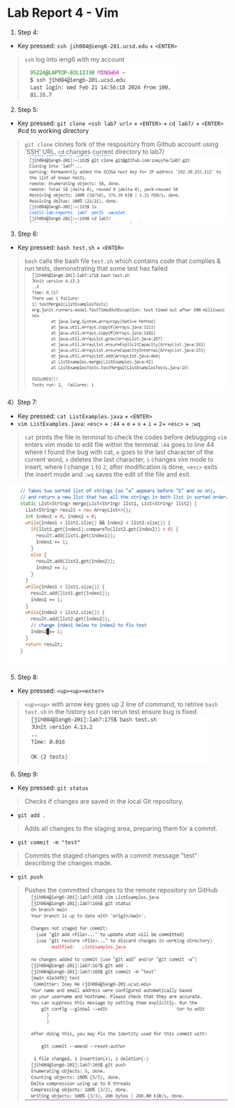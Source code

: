 # Lab Report 4 - Vim

1) Step 4: 
- Key pressed: `ssh jih084@ieng6-201.ucsd.edu` + `<ENTER>`
> `ssh` log into ieng6 with my account
![Image1](loginlab7.png)	

2) Step 5:

- Key pressed: `git clone <ssh lab7 url>` + `<ENTER>` + `cd lab7/` + `<ENTER>`  #cd to working directory
> `git clone` clones fork of the respository from Github account using 'SSH' URL, `cd` changes current directory to lab7/
![Image1](cdlab7.png)	

3) Step 6:
- Key pressed: `bash test.sh` + `<ENTER>`
> `bash` calls the bash file `test.sh` which contains code that complies & run tests, demonstrating that some test has failed
![Image2](bashran1.png)

4）Step 7:
- Key pressed: `cat ListExamples.java` + `<ENTER>`
- `vim ListExamples.java`: `<esc>` + `:44` + `e` + `x` + `i` + `2`+ `<esc>` + `:wq`
> `cat` prints the file in terminal to check the codes before debugging
> `vim` enters vim mode to edit file within the terminal
> `:44` goes to line 44 where I found the bug with cat, `e` goes to the last character of the current word, `x` deletes the last character, `i` changes vim mode to insert, where I change  `1` to `2`, after modification is done,  `<esc>` exits the insert mode and `:wq` saves the edit of the file and exit.

![Image3](vimlab7.png)	

5) Step 8:
- Key pressed: `<up><up><enter>`
> `<up><up>` with arrow key goes up 2 line of command, to retrive `bash test.sh` in the history so I can rerun test ensure bug is fixed
![Image4](bash2.png)	

6) Step 9:
- Key pressed: `git status`
>  Checks if changes are saved in the local Git repository.
- `git add . `
> Adds all changes to the staging area, preparing them for a commit.
- `git commit -m "test"`
> Commits the staged changes with a commit message "test" describing the changes made.
- `git push`
> Pushes the committed changes to the remote repository on GitHub
![Image5](lab7push.png)	
